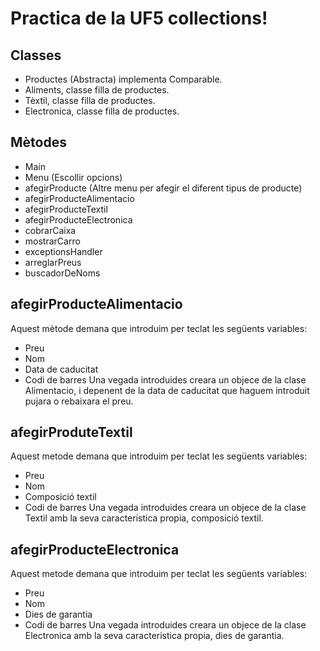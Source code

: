 # Practica de la UF5 collections!
## Classes 
- Productes (Abstracta) implementa Comparable.
- Aliments, classe filla de productes.
- Tèxtil, classe filla de productes.
- Electronica, classe filla de productes.
## Mètodes
- Main
- Menu (Escollir opcions)
- afegirProducte (Altre menu per afegir el diferent tipus de producte)
- afegirProducteAlimentacio 
- afegirProducteTextil
- afegirProducteElectronica
- cobrarCaixa 
- mostrarCarro
- exceptionsHandler
- arreglarPreus
- buscadorDeNoms
## afegirProducteAlimentacio
Aquest mètode demana que introduim per teclat les següents variables:
- Preu
- Nom
- Data de caducitat
- Codi de barres
Una vegada introduides creara un objece de la clase Alimentacio, i depenent de la data de caducitat que haguem introduit pujara o rebaixara el preu.
## afegirProduteTextil
Aquest metode demana que introduim per teclat les següents variables:
- Preu
- Nom
- Composició textil
- Codi de barres
Una vegada introduides creara un objece de la clase Textil amb la seva caracteristica propia, composició textil.
## afegirProducteElectronica
Aquest metode demana que introduim per teclat les següents variables:
- Preu
- Nom
- Dies de garantia
- Codi de barres
Una vegada introduides creara un objece de la clase Electronica amb la seva caracteristica propia, dies de garantia.

